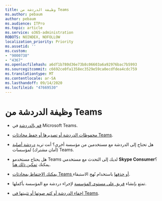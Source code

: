 ```yaml
---
title: وظيفة الدردشة من Teams
ms.author: pebaum
author: pebaum
ms.audience: ITPro
ms.topic: article
ms.service: o365-administration
ROBOTS: NOINDEX, NOFOLLOW
localization_priority: Priority
ms.assetid: ''
ms.custom:
- "9000738"
- "4367"
ms.openlocfilehash: a6df1b780d36e73b8c06603a6a92976bac7b5993
ms.sourcegitcommit: c6692ce0fa1358ec3529e59ca0ecdfdea4cdc759
ms.translationtype: MT
ms.contentlocale: ar-SA
ms.lasthandoff: 09/14/2020
ms.locfileid: "47669530"
---
```

# <a name="teams-chat-functionality"></a>وظيفة الدردشة من Teams

- [قم بالدردشة](https://support.office.com/article/start-a-chat-in-teams-0c71b32b-c050-4930-a887-5afbe742b3d8) في Microsoft Teams.

- [محفوظات الدردشة أو تصديرها أو حفظ محادثات Teams](https://docs.microsoft.com/alchemyinsights/chat-history-in-microsoft-teams).

- هل تحتاج إلى الدردشة مع مستخدمين من مؤسسة أخرى؟ أنت تريد [دردشة أصلية](https://docs.microsoft.com/microsoftteams/native-chat-for-external-users) (أمان مشترك) لمؤسسات Teams.

- هل يحتاج مستخدمو Teams لديك إلى التحدث مع مستخدمي **Skype Consumer**؟ يمكنك [تمكين ذلك هنا](https://docs.microsoft.com/microsoftteams/manage-external-access#step-1---enable-your-organization-to-communicate-with-another-teams-organization). 

- [يمكنك الاحتفاظ بمحادثات Teams أو حذفها](https://docs.microsoft.com/microsoftteams/retention-policies) باستخدام نُهج الاستبقاء.

- تمتع بإنشاء [فريق على مستوى المؤسسة](https://docs.microsoft.com/microsoftteams/create-an-org-wide-team) لإجراء دردشة مع المؤسسة بأكملها.

- [إخفاء الدردشة أو كتم صوتها أو تثبيتها في Teams](https://support.office.com/article/hide-mute-or-pin-a-chat-in-teams-9aee02ef-713d-495b-8a73-9762d8e4b066).
